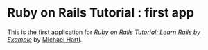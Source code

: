 # Ruby on Rails Tutorial : first app

This is the first application for 
[*Ruby on Rails Tutorial: Learn Rails by Example*](http://www.railstutorial.org)
by [Michael Hartl](http://michaelhartl.com/).
